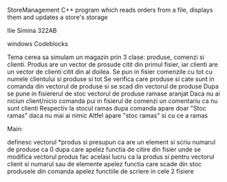 StoreManagement
C++ program which reads orders from a file, displays them and updates a store's storage

Ilie Simina 322AB

windows Codeblocks

Tema cerea sa simulam un magazin prin 3 clase: produse, comenzi si clienti.
Produs are un vector de prosude citit din primul fisier, iar clienti are un vector de clienti citit din al doilea.
Se pun in fisier comenzile cu tot cu numele clientului si produse si tot
Se verifica care produse si cate sunt in comanda din vectorul de produse si se scad din vectorul de produse
Dupa se pune in fisiererul de stoc vectorul de produse ramase aranjat
Daca nu ai niciun client/nicio comanda pui in fisierul de comenzi un comentariu ca nu sunt clienti
Respectiv la stocul ramas dupa comanda apare doar "Stoc ramas" daca nu mai ai nimic
Altfel apare "stoc ramas" si cu ce a ramas

Main:

definesc vectorul \*produs si presupun ca are un element si scriu numarul de produse ca 0 dupa care apelez functia de citire din fisier unde se modifica vectorul produs
fac acelasi lucru ca la produs si pentru vectorul client si numarul sau de elemente
apelez functia care scade din stoc produsele din comanda
apelez functiile de scriere in cele 2 fisiere
